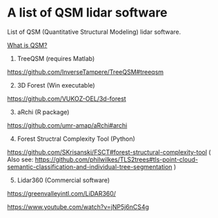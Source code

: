 # A list of QSM lidar software

List of QSM (Quantitative Structural Modeling) lidar software.

[What is QSM?](https://www.mdpi.com/2072-4292/5/2/491)

1. TreeQSM (requires Matlab)

https://github.com/InverseTampere/TreeQSM#treeqsm

2. 3D Forest (Win executable) 

https://github.com/VUKOZ-OEL/3d-forest

3. aRchi (R package)

https://github.com/umr-amap/aRchi#archi

4. Forest Structral Complexity Tool (Python)

https://github.com/SKrisanski/FSCT#forest-structural-complexity-tool ( Also see: https://github.com/philwilkes/TLS2trees#tls-point-cloud-semantic-classification-and-individual-tree-segmentation )


5. Lidar360 (Commercial software)

https://greenvalleyintl.com/LiDAR360/

https://www.youtube.com/watch?v=jNP5j6nCS4g

   


